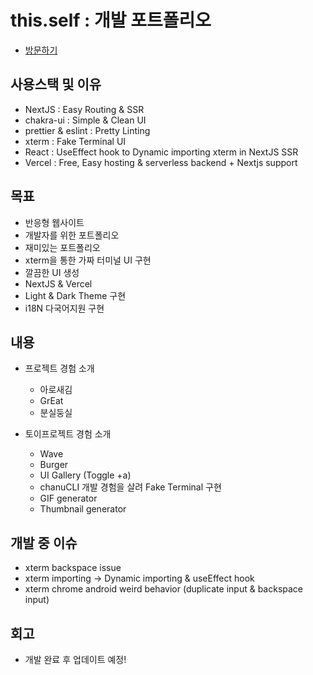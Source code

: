 # this.self : 개발 포트폴리오

- [방문하기](https://oizys18.vercel.app/)

## 사용스택 및 이유

- NextJS : Easy Routing & SSR
- chakra-ui : Simple & Clean UI
- prettier & eslint : Pretty Linting
- xterm : Fake Terminal UI
- React : UseEffect hook to Dynamic importing xterm in NextJS SSR
- Vercel : Free, Easy hosting & serverless backend + Nextjs support

## 목표

- 반응형 웹사이트
- 개발자를 위한 포트폴리오
- 재미있는 포트폴리오
- xterm을 통한 가짜 터미널 UI 구현
- 깔끔한 UI 생성
- NextJS & Vercel 
- Light & Dark Theme 구현
- i18N 다국어지원 구현

## 내용

- 프로젝트 경험 소개

  - 아로새김
  - GrEat
  - 분실둥실

- 토이프로젝트 경험 소개
  - Wave
  - Burger
  - UI Gallery (Toggle +a)
  - chanuCLI 개발 경험을 살려 Fake Terminal 구현
  - GIF generator
  - Thumbnail generator

## 개발 중 이슈

- xterm backspace issue
- xterm importing -> Dynamic importing & useEffect hook
- xterm chrome android weird behavior (duplicate input & backspace input)

## 회고

- 개발 완료 후 업데이트 예정!
